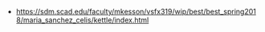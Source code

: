 * https://sdm.scad.edu/faculty/mkesson/vsfx319/wip/best/best_spring2018/maria_sanchez_celis/kettle/index.html
